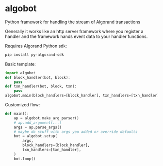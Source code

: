 # algobot
Python framework for handling the stream of Algorand transactions

Generally it works like an http server framework where you register a handler and the framework hands event data to your handler functions.

Requires Algorand Python sdk:
``` bash
pip install py-algorand-sdk
```

Basic template:
``` Python
import algobot
def block_handler(bot, block):
    pass
def txn_handler(bot, block, txn):
    pass
algobot.main(block_handlers=[block_handler], txn_handlers=[txn_handler])
```

Customized flow:
``` Python
def main():
    ap = algobot.make_arg_parser()
    # ap.add_argument(...)
    args = ap.parse_args()
    # maybe do stuff with args you added or override defaults
    bot = algobot.setup(
        args,
        block_handlers=[block_handler],
        txn_handlers=[txn_handler],
    )
    bot.loop()
```
